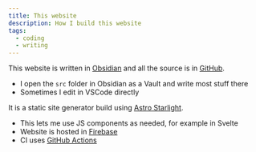 ```yaml
---
title: This website
description: How I build this website
tags:
  - coding
  - writing
---
```


This website is written in [Obsidian](https://obsidian.md)
and all the source is in [GitHub](https://github.com/danielfrg/wiki.danielfrg.com).

- I open the `src` folder in Obsidian as a Vault and write most stuff there
- Sometimes I edit in VSCode directly

It is a static site generator build using [Astro Starlight](https://starlight.astro.build/).

- This lets me use JS components as needed, for example in Svelte
- Website is hosted in [Firebase](https://firebase.google.com/)
- CI uses [GitHub Actions](https://github.com/danielfrg/wiki.danielfrg.com/actions)
